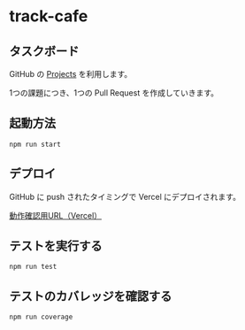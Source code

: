 # track-cafe

## タスクボード

GitHub の [Projects](https://github.com/fj-sh/track-cafe-front/projects/1) を利用します。

1つの課題につき、1つの Pull Request を作成していきます。

## 起動方法

```console
npm run start
```

## デプロイ

GitHub に push されたタイミングで Vercel にデプロイされます。

[動作確認用URL（Vercel）](https://track-cafe-front.vercel.app/)

## テストを実行する

```console
npm run test
```

## テストのカバレッジを確認する

```console
npm run coverage
```
